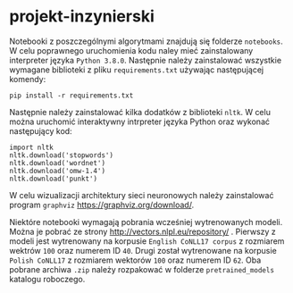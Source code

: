 # projekt-inzynierski

Notebooki z poszczególnymi algorytmami znajdują się folderze `notebooks`. 
W celu poprawnego uruchomienia kodu naley mieć zainstalowany interpreter języka `Python 3.8.0`.
Następnie należy zainstalować wszystkie wymagane biblioteki z pliku `requirements.txt` używając następującej komendy:

```
pip install -r requirements.txt
```

Następnie należy zainstalować kilka dodatków z biblioteki `nltk`. W celu można uruchomić interaktywny intrpreter języka Python oraz wykonać następujący kod:

```
import nltk
nltk.download('stopwords')
nltk.download('wordnet')
nltk.download('omw-1.4')
nltk.download('punkt')
```

W celu wizualizacji architektury sieci neuronowych należy zainstalować program `graphviz` https://graphviz.org/download/.

Niektóre notebooki wymagają pobrania wcześniej wytrenowanych modeli. Można je pobrać ze strony http://vectors.nlpl.eu/repository/ . Pierwszy z modeli jest wytrenowany na korpusie `English CoNLL17 corpus` z rozmiarem wektrów `100` oraz numerem ID `40`. Drugi został wytrenowane na korpusie `Polish CoNLL17` z rozmiarem wektorów `100` oraz numerem ID `62`. Oba pobrane archiwa `.zip` należy rozpakować w folderze `pretrained_models` katalogu roboczego.
